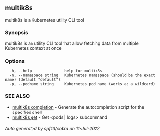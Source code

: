 ## multik8s

multik8s is a Kubernetes utility CLI tool

### Synopsis

multik8s is an utility CLI tool that allow fetching data from multiple Kubernetes context at once

### Options

```
  -h, --help               help for multik8s
  -n, --namespace string   Kubernetes namespace (should be the exact name) (default "default")
  -p, --podname string     Kubernetes pod name (works as a wildcard)
```

### SEE ALSO

* [multik8s completion](multik8s_completion.md)	 - Generate the autocompletion script for the specified shell
* [multik8s get](multik8s_get.md)	 - Get <pods | logs> subcommand

###### Auto generated by spf13/cobra on 11-Jul-2022
